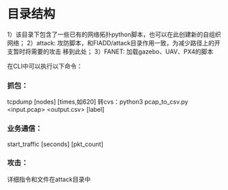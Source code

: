 # 目录结构
1）该目录下包含了一些已有的网络拓扑python脚本，也可以在此创建新的自组织网络；
2）attack: 攻防脚本，和FIADD/attack目录作用一致，为减少路径上的开支暂时将需要的攻击
移到此处；
3）FANET: 加载gazebo、UAV、PX4的脚本

在CLI中可以执行以下命令：
### 抓包：
tcpdump [nodes] [times,如620]
转cvs：python3 pcap_to_csv.py <input.pcap> <output.csv> <append> [label]

### 业务通信：	
start_traffic [seconds] [pkt_count] 

### 攻击：	
详细指令和文件在attack目录中
